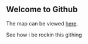 ## Welcome to Github

The map can be viewed [here](https://githubschool.github.io/open-enrollment-classes-introduction-to-github/).

See how i be rockin this githing
